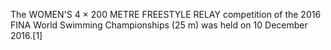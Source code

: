 The WOMEN'S 4 × 200 METRE FREESTYLE RELAY competition of the 2016 FINA World Swimming Championships (25 m) was held on 10 December 2016.[1]
